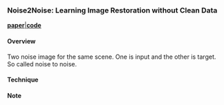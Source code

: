 ### Noise2Noise: Learning Image Restoration without Clean Data

[**paper**](https://arxiv.org/abs/1803.04189)[|**code**](https://github.com/NVlabs/noise2noise)

#### **Overview**

Two noise image for the same scene. One is input and the other is target. So called noise to noise.

#### **Technique**



#### **Note**



